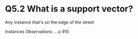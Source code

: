 # Q5.2 What is a support vector?

Any instance that's on the edge of the street

Instances Observations ... p 915
